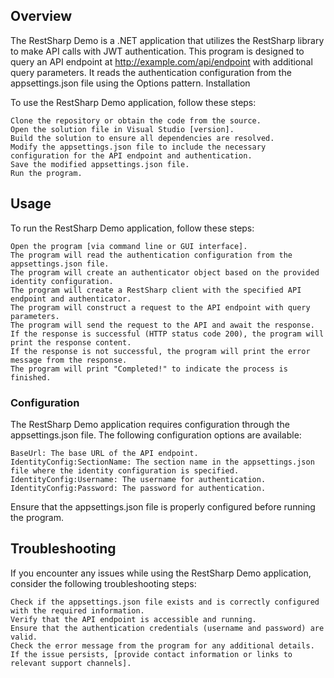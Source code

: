 ﻿## Overview

The RestSharp Demo is a .NET application that utilizes the RestSharp library to make API calls with JWT authentication. This program is designed to query an API endpoint at http://example.com/api/endpoint with additional query parameters. It reads the authentication configuration from the appsettings.json file using the Options pattern.
Installation

To use the RestSharp Demo application, follow these steps:

    Clone the repository or obtain the code from the source.
    Open the solution file in Visual Studio [version].
    Build the solution to ensure all dependencies are resolved.
    Modify the appsettings.json file to include the necessary configuration for the API endpoint and authentication.
    Save the modified appsettings.json file.
    Run the program.

## Usage

To run the RestSharp Demo application, follow these steps:

    Open the program [via command line or GUI interface].
    The program will read the authentication configuration from the appsettings.json file.
    The program will create an authenticator object based on the provided identity configuration.
    The program will create a RestSharp client with the specified API endpoint and authenticator.
    The program will construct a request to the API endpoint with query parameters.
    The program will send the request to the API and await the response.
    If the response is successful (HTTP status code 200), the program will print the response content.
    If the response is not successful, the program will print the error message from the response.
    The program will print "Completed!" to indicate the process is finished.

### Configuration

The RestSharp Demo application requires configuration through the appsettings.json file. The following configuration options are available:

    BaseUrl: The base URL of the API endpoint.
    IdentityConfig:SectionName: The section name in the appsettings.json file where the identity configuration is specified.
    IdentityConfig:Username: The username for authentication.
    IdentityConfig:Password: The password for authentication.

Ensure that the appsettings.json file is properly configured before running the program.

## Troubleshooting

If you encounter any issues while using the RestSharp Demo application, consider the following troubleshooting steps:

    Check if the appsettings.json file exists and is correctly configured with the required information.
    Verify that the API endpoint is accessible and running.
    Ensure that the authentication credentials (username and password) are valid.
    Check the error message from the program for any additional details.
    If the issue persists, [provide contact information or links to relevant support channels].